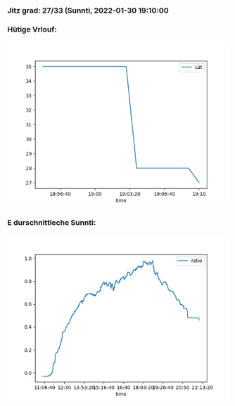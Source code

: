 ### Jitz grad: 27/33 (Sunnti, 2022-01-30 19:10:00

### Hütige Vrlouf:
![Graph](Today.png)

### E durschnittleche Sunnti:
![Graph](Sunnti.png)